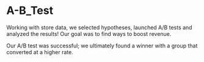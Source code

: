 # A-B_Test
Working with store data, we selected hypotheses, launched A/B tests and analyzed the results! Our goal was to find ways to boost revenue.

Our A/B test was successful; we ultimately found a winner with a group that converted at a higher rate.

